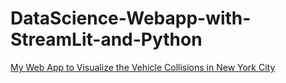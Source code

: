 # DataScience-Webapp-with-StreamLit-and-Python
[My Web App to Visualize the Vehicle Collisions in New York City](https://vehiclecollision-newyork.herokuapp.com/)
